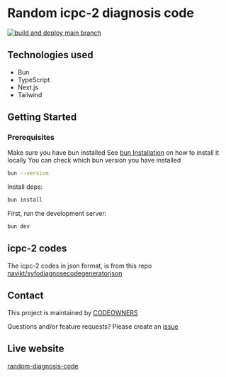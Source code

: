 # Random icpc-2 diagnosis code
[![build and deploy main branch](https://github.com/MikAoJk/random-diagnosis-code/actions/workflows/build_and_deploy.yml/badge.svg?branch=main)](https://github.com/MikAoJk/random-diagnosis-code/actions/workflows/build_and_deploy.yml)

## Technologies used
* Bun
* TypeScript
* Next.js
* Tailwind

## Getting Started
### Prerequisites
Make sure you have bun installed
See [bun Installation](https://bun.sh/docs/installation) on how to install it locally
You can check which bun version you have installed
```bash
bun --version
```

Install deps:
```bash
bun install
```

First, run the development server:

```bash
bun dev
```

## icpc-2 codes
The icpc-2 codes in json format, is from this repo [navikt/syfodiagnosecodegeneratorjson](https://github.com/navikt/syfodiagnosecodegeneratorjson)

## Contact

This project is maintained by [CODEOWNERS](CODEOWNERS)

Questions and/or feature requests?
Please create an [issue](https://github.com/MikAoJk/random-diagnosis-code/issues)

## Live website 
[random-diagnosis-code](https://mikaojk.github.io/random-diagnosis-code)
